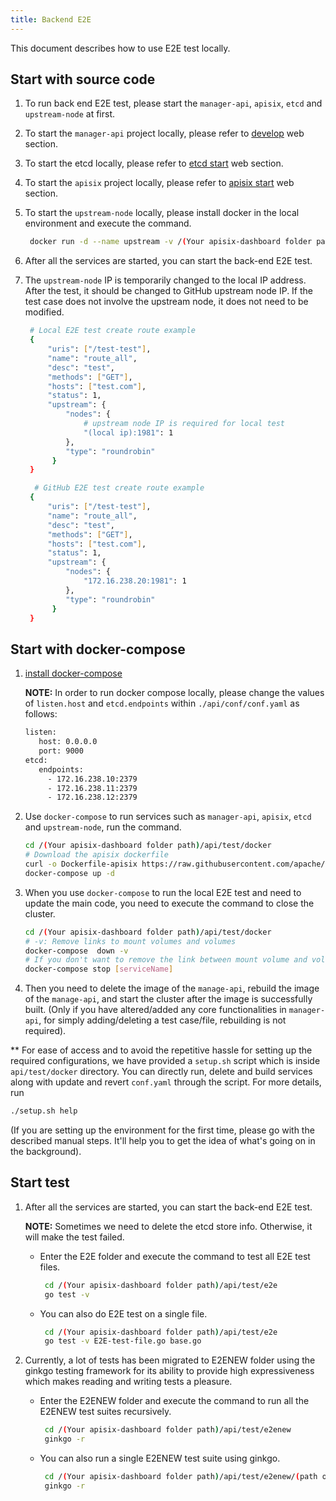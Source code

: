 ```yaml
---
title: Backend E2E
---
```


<!--
#
# Licensed to the Apache Software Foundation (ASF) under one or more
# contributor license agreements.  See the NOTICE file distributed with
# this work for additional information regarding copyright ownership.
# The ASF licenses this file to You under the Apache License, Version 2.0
# (the "License"); you may not use this file except in compliance with
# the License.  You may obtain a copy of the License at
#
#     http://www.apache.org/licenses/LICENSE-2.0
#
# Unless required by applicable law or agreed to in writing, software
# distributed under the License is distributed on an "AS IS" BASIS,
# WITHOUT WARRANTIES OR CONDITIONS OF ANY KIND, either express or implied.
# See the License for the specific language governing permissions and
# limitations under the License.
#
-->

This document describes how to use E2E test locally.

## Start with source code

1. To run back end E2E test, please start the `manager-api`, `apisix`, `etcd` and `upstream-node` at first.

2. To start the `manager-api` project locally, please refer to [develop](./develop.md) web section.

3. To start the etcd locally, please refer to [etcd start](https://apisix.apache.org/docs/apisix/install-dependencies/) web section.

4. To start the `apisix` project locally, please refer to [apisix start](https://github.com/apache/apisix#get-started) web section.

5. To start the `upstream-node` locally, please install docker in the local environment and execute the command.

   ```sh
    docker run -d --name upstream -v /(Your apisix-dashboard folder path)/api/test/docker/upstream.conf:/etc/nginx/conf.d/default.conf:ro -p 80:80 -p 1980:1980 -p 1981:1981 -p 1982:1982 -p 1983:1983 -p 1984:1984 johz/upstream:v2.0
   ```

6. After all the services are started, you can start the back-end E2E test.

7. The `upstream-node` IP is temporarily changed to the local IP address. After the test, it should be changed to GitHub upstream node IP. If the test case does not involve the upstream node, it does not need to be modified.

   ```sh
    # Local E2E test create route example
    {
        "uris": ["/test-test"],
        "name": "route_all",
        "desc": "test",
        "methods": ["GET"],
        "hosts": ["test.com"],
        "status": 1,
        "upstream": {
            "nodes": {
                # upstream node IP is required for local test
                "(local ip):1981": 1
            },
            "type": "roundrobin"
         }
    }

     # GitHub E2E test create route example
    {
        "uris": ["/test-test"],
        "name": "route_all",
        "desc": "test",
        "methods": ["GET"],
        "hosts": ["test.com"],
        "status": 1,
        "upstream": {
            "nodes": {
                "172.16.238.20:1981": 1
            },
            "type": "roundrobin"
         }
    }
   ```

## Start with docker-compose

1. [install docker-compose](https://docs.docker.com/compose/install/)

   **NOTE:** In order to run docker compose locally, please change the values of `listen.host` and `etcd.endpoints` within `./api/conf/conf.yaml` as follows:

   ```sh
   listen:
      host: 0.0.0.0
      port: 9000
   etcd:
      endpoints:
        - 172.16.238.10:2379
        - 172.16.238.11:2379
        - 172.16.238.12:2379
   ```

2. Use `docker-compose` to run services such as `manager-api`, `apisix`, `etcd` and `upstream-node`, run the command.

   ```sh
   cd /(Your apisix-dashboard folder path)/api/test/docker
   # Download the apisix dockerfile
   curl -o Dockerfile-apisix https://raw.githubusercontent.com/apache/apisix-docker/master/alpine/Dockerfile
   docker-compose up -d
   ```

3. When you use `docker-compose` to run the local E2E test and need to update the main code, you need to execute the command to close the cluster.

   ```sh
   cd /(Your apisix-dashboard folder path)/api/test/docker
   # -v: Remove links to mount volumes and volumes
   docker-compose  down -v
   # If you don't want to remove the link between mount volume and volume, you can use
   docker-compose stop [serviceName]
   ```

4. Then you need to delete the image of the `manage-api`, rebuild the image of the `manage-api`, and start the cluster after the image is successfully built.
   (Only if you have altered/added any core functionalities in `manager-api`, for simply adding/deleting a test case/file, rebuilding is not required).

** For ease of access and to avoid the repetitive hassle for setting up the required configurations, we have provided a `setup.sh` script
which is inside `api/test/docker` directory. You can directly run, delete and build services along with update and revert `conf.yaml` through the script.
For more details, run

   ```sh
   ./setup.sh help
   ```

(If you are setting up the environment for the first time, please go with the described manual steps. It'll help you to get the idea of what's going on in the background).
## Start test

1. After all the services are started, you can start the back-end E2E test.

   **NOTE:** Sometimes we need to delete the etcd store info. Otherwise, it will make the test failed.

   - Enter the E2E folder and execute the command to test all E2E test files.

     ```sh
      cd /(Your apisix-dashboard folder path)/api/test/e2e
      go test -v
     ```

    - You can also do E2E test on a single file.

       ```sh
        cd /(Your apisix-dashboard folder path)/api/test/e2e
        go test -v E2E-test-file.go base.go
       ```

2. Currently, a lot of tests has been migrated to E2ENEW folder using the ginkgo testing framework for its ability to provide
high expressiveness which makes reading and writing tests a pleasure.

   - Enter the E2ENEW folder and execute the command to run all the E2ENEW test suites recursively.

     ```sh
      cd /(Your apisix-dashboard folder path)/api/test/e2enew
      ginkgo -r
     ```

   - You can also run a single E2ENEW test suite using ginkgo.

     ```sh
      cd /(Your apisix-dashboard folder path)/api/test/e2enew/(path of the specific test suite)
      ginkgo -r
     ```
